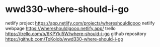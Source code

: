 # wwd330-where-should-i-go
netlify project   https://app.netlify.com/projects/whereshouldigooo
netlify webpage   https://whereshouldigooo.netlify.app/
trello            https://trello.com/b/6KPYkl5W/where-should-i-go
github repository https://github.com/ToKolob/wwd330-where-should-i-go


